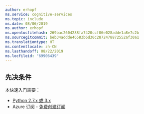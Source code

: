 ```yaml
---
author: erhopf
ms.service: cognitive-services
ms.topic: include
ms.date: 08/06/2019
ms.author: erhopf
ms.openlocfilehash: 269bac2604288fa7420ccf06e028adde1a8e7c2b
ms.sourcegitcommit: beb34addde46583b6d30c2872478872552af30a1
ms.translationtype: HT
ms.contentlocale: zh-CN
ms.lasthandoff: 08/22/2019
ms.locfileid: "69906439"
---
```

## <a name="prerequisites"></a>先决条件

本快速入门需要：

* [Python 2.7.x 或 3.x](https://www.python.org/downloads/)
* Azure 订阅 - [免费创建订阅](https://azure.microsoft.com/free/)
